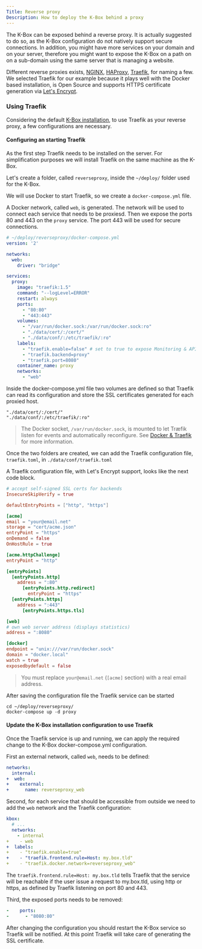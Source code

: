 ```yaml
---
Title: Reverse proxy
Description: How to deploy the K-Box behind a proxy
---
```


The K-Box can be exposed behind a reverse proxy. It is actually suggested to do so, as the K-Box configuration do not natively support secure connections. 
In addition, you might have more services on your domain and on your server, therefore you might want to expose the K-Box on a path on on a sub-domain using the same server that is managing a website.

Different reverse proxies exists, [NGINX](https://www.nginx.com/), [HAProxy](https://www.haproxy.org/), [Traefik](https://traefik.io/), for naming a few. 
We selected Traefik for our example because it plays well with the Docker based installation, is Open Source and supports HTTPS certificate generation via [Let's Encrypt](https://letsencrypt.org/).

### Using Traefik

Considering the default [K-Box installation](./installation.md), to use Traefik as your reverse proxy, a few configurations are necessary.

#### Configuring an starting Traefik

As the first step Traefik needs to be installed on the server. For simplification purposes we will install Traefik on the same machine as the K-Box.

Let's create a folder, called `reverseproxy`, inside the `~/deploy/` folder used for the K-Box.

We will use Docker to start Traefik, so we create a `docker-compose.yml` file.

A Docker network, called `web`, is generated. The network will be used to connect each service that needs to be proxiesd. Then we expose the ports 80 and 443 on the `proxy` service. The port 443 will be used for secure connections.

```yml
# ~/deploy/reverseproxy/docker-compose.yml
version: '2'

networks:
  web:
    driver: "bridge"

services:
  proxy:
    image: "traefik:1.5"
    command: "--logLevel=ERROR"
    restart: always
    ports:
      - "80:80"
      - "443:443"
    volumes:
      - "/var/run/docker.sock:/var/run/docker.sock:ro"
      - "./data/cert/:/cert/"
      - "./data/conf/:/etc/traefik/:ro"
    labels:
      - "traefik.enable=false" # set to true to expose Monitoring & API
      - "traefik.backend=proxy"
      - "traefik.port=8080"
    container_name: proxy
    networks:
      - "web"
```

Inside the docker-compose.yml file two volumes are defined so that Traefik can read its configuration and store the SSL certificates generated for each proxied host.

```
"./data/cert/:/cert/"
"./data/conf/:/etc/traefik/:ro"
```

> The Docker socket, `/var/run/docker.sock`, is mounted to let Træfik listen for events and automatically reconfigure. See [Docker & Traefik](https://docs.traefik.io/user-guide/docker-and-lets-encrypt/) for more information.

Once the two folders are created, we can add the Traefik configuration file, `traefik.toml`, in `./data/conf/traefik.toml`

A Traefik configuration file, with Let's Encrypt support, looks like the next code block.

```conf
# accept self-signed SSL certs for backends
InsecureSkipVerify = true

defaultEntryPoints = ["http", "https"]

[acme]
email = "your@email.net"
storage = "cert/acme.json"
entryPoint = "https"
onDemand = false
OnHostRule = true

[acme.httpChallenge]
entryPoint = "http"

[entryPoints]
  [entryPoints.http]
    address = ":80"
      [entryPoints.http.redirect]
        entryPoint = "https"
  [entryPoints.https]
    address = ":443"
      [entryPoints.https.tls]

[web]
# own web server address (displays statistics)
address = ":8080"

[docker]
endpoint = "unix:///var/run/docker.sock"
domain = "docker.local"
watch = true
exposedbydefault = false
```

> You must replace `your@email.net` (`[acme]` section) with a real email address.


After saving the configuration file the Traefik service can be started

```
cd ~/deploy/reverseproxy/
docker-compose up -d proxy
```

#### Update the K-Box installation configuration to use Traefik

Once the Traefik service is up and running, we can apply the required change to the K-Box docker-compose.yml configuration.

First an external network, called `web`, needs to be defined:

```yml
networks:
  internal:
+  web:
+    external:
+      name: reverseproxy_web
```

Second, for each service that should be accessible from outside we need to add the `web` network and the Traefik configuration:

```yml
kbox:
  # ...
  networks:
    - internal
+    - web
+  labels:
+    - "traefik.enable=true"
+    - "traefik.frontend.rule=Host: my.box.tld"
+    - "traefik.docker.network=reverseproxy_web"
```

The `traefik.frontend.rule=Host: my.box.tld` tells Traefik that the service will be reachable if the user issue a request to my.box.tld, using http or https, as defined by Traefik listening on port 80 and 443.

Third, the exposed ports needs to be removed:

```yml
-    ports: 
-      - "8080:80"
```

After changing the configuration you should restart the K-Box service so Traefik will be notified. At this point Traefik will take care of generating the SSL certificate.

